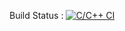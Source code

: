Build Status : [![C/C++ CI](https://github.com/trunghieumickey/team8-hcmus-sorting-project/actions/workflows/c-cpp.yml/badge.svg)](https://github.com/trunghieumickey/team8-hcmus-sorting-project/actions/workflows/c-cpp.yml)
